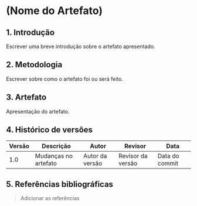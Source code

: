 # (Nome do Artefato)

## 1. Introdução

Escrever uma breve introdução sobre o artefato apresentado.

## 2. Metodologia

Escrever sobre como o artefato foi ou será feito.

## 3. Artefato

Apresentação do artefato.

## 4. Histórico de versões

| Versão | Descrição            | Autor           | Revisor           | Data           |
| ------ | -------------------- | --------------- | ----------------- | -------------- |
| 1.0    | Mudanças no artefato | Autor da versão | Revisor da versão | Data do commit |

## 5. Referências bibliográficas

> Adicionar as referências
